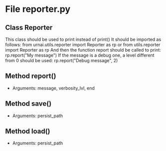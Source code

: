 # File reporter.py

## Class Reporter

This class should be used to print instead of print()
It should be imported as follows:
from urnai.utils.reporter import Reporter as rp
or
from utils.reporter import Reporter as rp
And then the function report should be called to print:
rp.report("My message")
If the message is a debug one, a level different from 0
should be used:
rp.report("Debug message", 2)

## Method report()

- Arguments: message, verbosity_lvl, end

## Method save()

- Arguments: persist_path

## Method load()

- Arguments: persist_path
